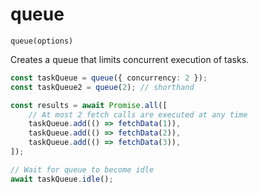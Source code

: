 # queue

`queue(options)`

Creates a queue that limits concurrent execution of tasks.

```ts
const taskQueue = queue({ concurrency: 2 });
const taskQueue2 = queue(2); // shorthand

const results = await Promise.all([
    // At most 2 fetch calls are executed at any time
    taskQueue.add(() => fetchData(1)),
    taskQueue.add(() => fetchData(2)),
    taskQueue.add(() => fetchData(3)),
]);

// Wait for queue to become idle
await taskQueue.idle();
```
